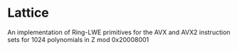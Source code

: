 # Lattice

An implementation of Ring-LWE primitives for the AVX and AVX2 instruction sets
for 1024 polynomials in Z mod 0x20008001
